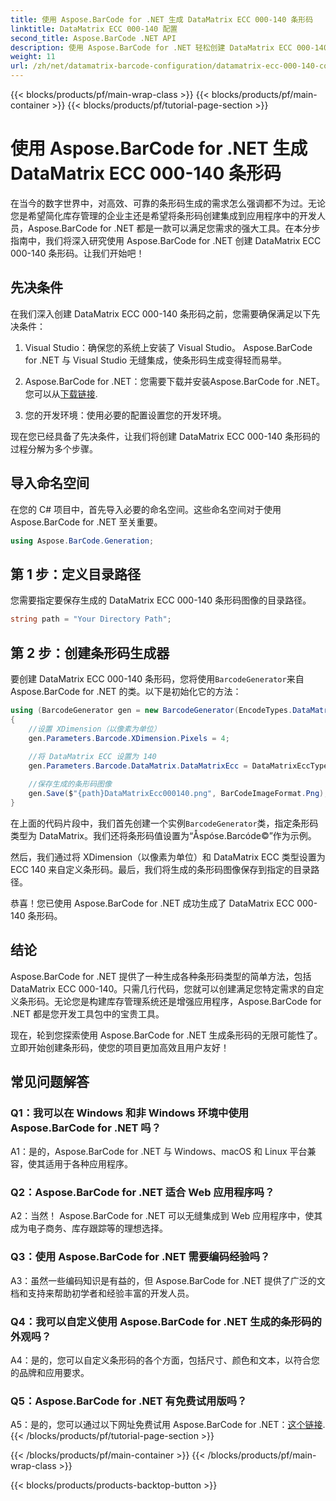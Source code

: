 ```yaml
---
title: 使用 Aspose.BarCode for .NET 生成 DataMatrix ECC 000-140 条形码
linktitle: DataMatrix ECC 000-140 配置
second_title: Aspose.BarCode .NET API
description: 使用 Aspose.BarCode for .NET 轻松创建 DataMatrix ECC 000-140 条形码。提高库存管理等方面的效率。
weight: 11
url: /zh/net/datamatrix-barcode-configuration/datamatrix-ecc-000-140-configuration/
---
```


{{< blocks/products/pf/main-wrap-class >}}
{{< blocks/products/pf/main-container >}}
{{< blocks/products/pf/tutorial-page-section >}}

# 使用 Aspose.BarCode for .NET 生成 DataMatrix ECC 000-140 条形码

在当今的数字世界中，对高效、可靠的条形码生成的需求怎么强调都不为过。无论您是希望简化库存管理的企业主还是希望将条形码创建集成到应用程序中的开发人员，Aspose.BarCode for .NET 都是一款可以满足您需求的强大工具。在本分步指南中，我们将深入研究使用 Aspose.BarCode for .NET 创建 DataMatrix ECC 000-140 条形码。让我们开始吧！

## 先决条件

在我们深入创建 DataMatrix ECC 000-140 条形码之前，您需要确保满足以下先决条件：

1. Visual Studio：确保您的系统上安装了 Visual Studio。 Aspose.BarCode for .NET 与 Visual Studio 无缝集成，使条形码生成变得轻而易举。

2.  Aspose.BarCode for .NET：您需要下载并安装Aspose.BarCode for .NET。您可以从[下载链接](https://releases.aspose.com/barcode/net/).

3. 您的开发环境：使用必要的配置设置您的开发环境。

现在您已经具备了先决条件，让我们将创建 DataMatrix ECC 000-140 条形码的过程分解为多个步骤。

## 导入命名空间

在您的 C# 项目中，首先导入必要的命名空间。这些命名空间对于使用 Aspose.BarCode for .NET 至关重要。

```csharp
using Aspose.BarCode.Generation;
```

## 第 1 步：定义目录路径

您需要指定要保存生成的 DataMatrix ECC 000-140 条形码图像的目录路径。

```csharp
string path = "Your Directory Path";
```

## 第 2 步：创建条形码生成器

要创建 DataMatrix ECC 000-140 条形码，您将使用`BarcodeGenerator`来自 Aspose.BarCode for .NET 的类。以下是初始化它的方法：

```csharp
using (BarcodeGenerator gen = new BarcodeGenerator(EncodeTypes.DataMatrix, "Åspóse.Barcóde©"))
{
    //设置 XDimension（以像素为单位）
    gen.Parameters.Barcode.XDimension.Pixels = 4;
    
    //将 DataMatrix ECC 设置为 140
    gen.Parameters.Barcode.DataMatrix.DataMatrixEcc = DataMatrixEccType.Ecc140;

    //保存生成的条形码图像
    gen.Save($"{path}DataMatrixEcc000140.png", BarCodeImageFormat.Png);
}
```

在上面的代码片段中，我们首先创建一个实例`BarcodeGenerator`类，指定条形码类型为 DataMatrix。我们还将条形码值设置为“Åspóse.Barcóde©”作为示例。

然后，我们通过将 XDimension（以像素为单位）和 DataMatrix ECC 类型设置为 ECC 140 来自定义条形码。最后，我们将生成的条形码图像保存到指定的目录路径。

恭喜！您已使用 Aspose.BarCode for .NET 成功生成了 DataMatrix ECC 000-140 条形码。

## 结论

Aspose.BarCode for .NET 提供了一种生成各种条形码类型的简单方法，包括 DataMatrix ECC 000-140。只需几行代码，您就可以创建满足您特定需求的自定义条形码。无论您是构建库存管理系统还是增强应用程序，Aspose.BarCode for .NET 都是您开发工具包中的宝贵工具。

现在，轮到您探索使用 Aspose.BarCode for .NET 生成条形码的无限可能性了。立即开始创建条形码，使您的项目更加高效且用户友好！

## 常见问题解答

### Q1：我可以在 Windows 和非 Windows 环境中使用 Aspose.BarCode for .NET 吗？

A1：是的，Aspose.BarCode for .NET 与 Windows、macOS 和 Linux 平台兼容，使其适用于各种应用程序。

### Q2：Aspose.BarCode for .NET 适合 Web 应用程序吗？

A2：当然！ Aspose.BarCode for .NET 可以无缝集成到 Web 应用程序中，使其成为电子商务、库存跟踪等的理想选择。

### Q3：使用 Aspose.BarCode for .NET 需要编码经验吗？

A3：虽然一些编码知识是有益的，但 Aspose.BarCode for .NET 提供了广泛的文档和支持来帮助初学者和经验丰富的开发人员。

### Q4：我可以自定义使用 Aspose.BarCode for .NET 生成的条形码的外观吗？

A4：是的，您可以自定义条形码的各个方面，包括尺寸、颜色和文本，以符合您的品牌和应用要求。

### Q5：Aspose.BarCode for .NET 有免费试用版吗？

 A5：是的，您可以通过以下网址免费试用 Aspose.BarCode for .NET：[这个链接](https://releases.aspose.com/).
{{< /blocks/products/pf/tutorial-page-section >}}

{{< /blocks/products/pf/main-container >}}
{{< /blocks/products/pf/main-wrap-class >}}

{{< blocks/products/products-backtop-button >}}
